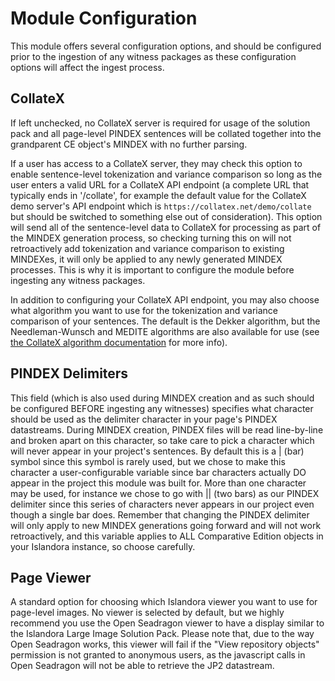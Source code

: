# Module Configuration

This module offers several configuration options, and should be configured prior to the ingestion of any witness packages as these configuration options will affect the ingest process.

## CollateX
If left unchecked, no CollateX server is required for usage of the solution pack and all page-level PINDEX sentences will be collated together into the grandparent CE object's MINDEX with no further parsing.

If a user has access to a CollateX server, they may check this option to enable sentence-level tokenization and variance comparison so long as the user enters a valid URL for a CollateX API endpoint (a complete URL that typically ends in '/collate', for example the default value for the CollateX demo server's API endpoint which is `https://collatex.net/demo/collate` but should be switched to something else out of consideration). This option will send all of the sentence-level data to CollateX for processing as part of the MINDEX generation process, so checking turning this on will not retroactively add tokenization and variance comparison to existing MINDEXes, it will only be applied to any newly generated MINDEX processes. This is why it is important to configure the module before ingesting any witness packages.

In addition to configuring your CollateX API endpoint, you may also choose what algorithm you want to use for the tokenization and variance comparison of your sentences. The default is the Dekker algorithm, but the Needleman-Wunsch and MEDITE algorithms are also available for use (see [the CollateX algorithm documentation](https://collatex.net/doc/#alignment-algorithms) for more info).

## PINDEX Delimiters
This field (which is also used during MINDEX creation and as such should be configured BEFORE ingesting any witnesses) specifies what character should be used as the delimiter character in your page's PINDEX datastreams. During MINDEX creation, PINDEX files will be read line-by-line and broken apart on this character, so take care to pick a character which will never appear in your project's sentences. By default this is a | (bar) symbol since this symbol is rarely used, but we chose to make this character a user-configurable variable since bar characters actually DO appear in the project this module was built for. More than one character may be used, for instance we chose to go with || (two bars) as our PINDEX delimiter since this series of characters never appears in our project even though a single bar does. Remember that changing the PINDEX delimiter will only apply to new MINDEX generations going forward and will not work retroactively, and this variable applies to ALL Comparative Edition objects in your Islandora instance, so choose carefully.

## Page Viewer
A standard option for choosing which Islandora viewer you want to use for page-level images. No viewer is selected by default, but we highly recommend you use the Open Seadragon viewer to have a display similar to the Islandora Large Image Solution Pack. Please note that, due to the way Open Seadragon works, this viewer will fail if the "View repository objects" permission is not granted to anonymous users, as the javascript calls in Open Seadragon will not be able to retrieve the JP2 datastream.

